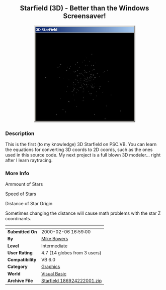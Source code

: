 ﻿<div align="center">

## Starfield \(3D\) \- Better than the Windows Screensaver\!

<img src="PIC20014221747244734.jpg">
</div>

### Description

This is the first (to my knowledge) 3D Starfield on PSC.VB. You can learn the equations for converting 3D coords to 2D coords, such as the ones used in this source code. My next project is a full blown 3D modeler... right after I learn raytracing.
 
### More Info
 
Ammount of Stars

Speed of Stars

Distance of Star Origin

Sometimes changing the distance will cause math problems with the star Z coordinants.


<span>             |<span>
---                |---
**Submitted On**   |2000-02-06 16:59:00
**By**             |[Mike Bowers](https://github.com/Planet-Source-Code/PSCIndex/blob/master/ByAuthor/mike-bowers.md)
**Level**          |Intermediate
**User Rating**    |4.7 (14 globes from 3 users)
**Compatibility**  |VB 6\.0
**Category**       |[Graphics](https://github.com/Planet-Source-Code/PSCIndex/blob/master/ByCategory/graphics__1-46.md)
**World**          |[Visual Basic](https://github.com/Planet-Source-Code/PSCIndex/blob/master/ByWorld/visual-basic.md)
**Archive File**   |[Starfield 186924222001\.zip](https://github.com/Planet-Source-Code/mike-bowers-starfield-3d-better-than-the-windows-screensaver__1-22611/archive/master.zip)








